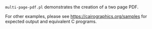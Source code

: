 `multi-page-pdf.pl` demonstrates the creation of a two page PDF.

For other examples, please see https://cairographics.org/samples
for expected output and equivalent C programs.
